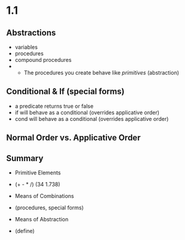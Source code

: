 # 1.1

## Abstractions
- variables
- procedures
- compound procedures
- * The procedures you create behave like *primitives*  (abstraction)

## Conditional & If (special forms)
- a predicate returns true or false
- if will behave as a conditional (overrides applicative order)
- cond will behave as a conditional (overrides applicative order)

## Normal Order vs. Applicative Order


## Summary
- Primitive Elements
* (+ - * /) (34 1.738)

- Means of Combinations
* (procedures, special forms)

- Means of Abstraction
* (define)



